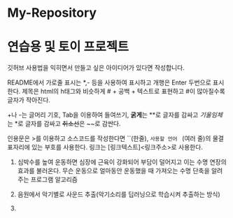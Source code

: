 # My-Repository

# 연습용 및 토이 프로젝트

깃허브 사용법을 익히면서 만들고 싶은 아이디어가 있다면 작성합니다.

README에서 가로줄 표시는 *,- 등을 사용하여 표시하고 개행은 Enter 두번으로 표시한다. 제목은 html의 h태그와 비슷하게 # + 공백 + 텍스트로 표현하고 #이 많아질수록 글자가 작아진다.

+나 -는 글머리 기호, Tab을 이용하여 들여쓰기, **굵게**는 **로 글자를 감싸고 *기울임체*는 *로 글자를 감싸고 ~~취소선~~은 ~~로 감싼다.

인용문은 >를 이용하고 소스코드를 작성한다면 ``(한줄), ```사용할 언어 ``` (여러 줄)의 물결표자리에 있는 부호를 사용한다. 링크는 [링크텍스트]<링크주소>로 사용한다.

1. 심박수를 높여 운동하면 심장에 근육이 강화되어 부담이 덜어지고 이는 수명 연장의 효과를 불러온다. 무슨 운동으로 얼마동안 운동했을 때 가져오는 수명 단축을 알려주는 프로그램 알고리즘

2. 음원에서 악기별로 사운드 추출(악기소리를 딥러닝으로 학습시켜 추출하는 방식)

3. 
